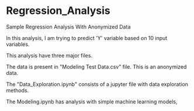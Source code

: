 # Regression_Analysis
Sample Regression Analysis With Anonymized Data

In this analysis, I am trying to predict 'Y' variable based on 10 input variables.

This analysis have three major files.

The data is present in "Modeling Test Data.csv" file. This is an anonymized data.

The "Data_Exploration.ipynb" consists of a jupyter file with data exploration methods.

The Modeling.ipynb has analysis with simple machine learning models,

